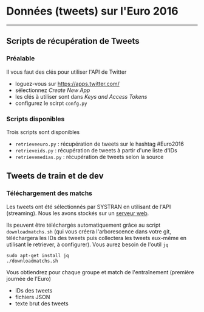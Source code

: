 # Données (tweets) sur l'Euro 2016
----------------------------------

## Scripts de récupération de Tweets

### Préalable

Il vous faut des clés pour utiliser l'API de Twitter
- loguez-vous sur https://apps.twitter.com/
- sélectionnez *Create New App*
- les clés à utiliser sont dans *Keys and Access Tokens*
- configurez le scirpt `confg.py`

### Scripts disponibles

Trois scripts sont disponibles
- `retrieveeuro.py` : récupération de tweets sur le hashtag #Euro2016
- `retrieveids.py` : récupération de tweets à partir d'une liste d'IDs
- `retrievemedias.py` : récupération de tweets selon la source

## Tweets de train et de dev

### Téléchargement des matchs

Les tweets ont été sélectionnés par SYSTRAN en utilisant de l'API (streaming). Nous les avons stockés sur un [serveur web](http://helium.lab.parisdescartes.fr:2232/tweets/).

Ils peuvent être téléchargés automatiquement grâce au script `downloadmatchs.sh` (qui vous créera l'arborescence dans votre git, téléchargera les IDs des tweets puis collectera les tweets eux-même en utilisant le retriever, à configurer). Vous aurez besoin de l'outil `jq`

```
sudo apt-get install jq
./downloadmatchs.sh
```

Vous obtiendrez pour chaque groupe et match de l'entraînement (première journée de l'Euro)
- IDs des tweets
- fichiers JSON
- texte brut des tweets
